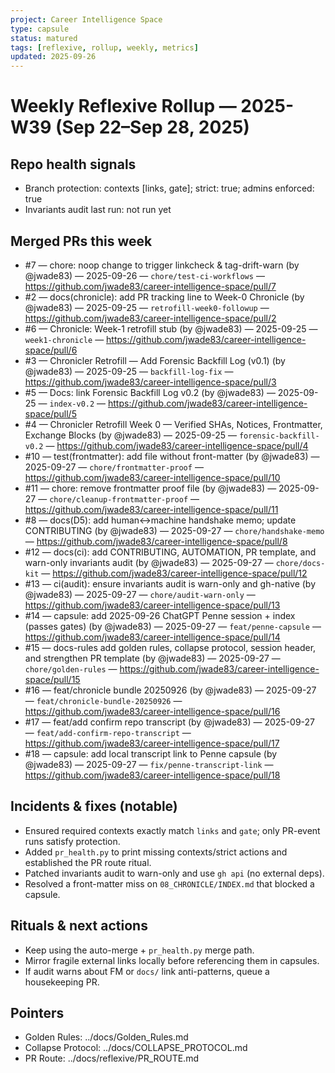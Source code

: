 ```yaml
---
project: Career Intelligence Space
type: capsule
status: matured
tags: [reflexive, rollup, weekly, metrics]
updated: 2025-09-26
---
```

# Weekly Reflexive Rollup — 2025-W39 (Sep 22–Sep 28, 2025)
## Repo health signals
- Branch protection: contexts [links, gate]; strict: true; admins enforced: true
- Invariants audit last run: not run yet

## Merged PRs this week
- #7 — chore: noop change to trigger linkcheck & tag-drift-warn (by @jwade83) — 2025-09-26 — `chore/test-ci-workflows` — https://github.com/jwade83/career-intelligence-space/pull/7
- #2 — docs(chronicle): add PR tracking line to Week-0 Chronicle (by @jwade83) — 2025-09-25 — `retrofill-week0-followup` — https://github.com/jwade83/career-intelligence-space/pull/2
- #6 — Chronicle: Week-1 retrofill stub (by @jwade83) — 2025-09-25 — `week1-chronicle` — https://github.com/jwade83/career-intelligence-space/pull/6
- #3 — Chronicler Retrofill — Add Forensic Backfill Log (v0.1) (by @jwade83) — 2025-09-25 — `backfill-log-fix` — https://github.com/jwade83/career-intelligence-space/pull/3
- #5 — Docs: link Forensic Backfill Log v0.2 (by @jwade83) — 2025-09-25 — `index-v0.2` — https://github.com/jwade83/career-intelligence-space/pull/5
- #4 — Chronicler Retrofill Week 0 — Verified SHAs, Notices, Frontmatter, Exchange Blocks (by @jwade83) — 2025-09-25 — `forensic-backfill-v0.2` — https://github.com/jwade83/career-intelligence-space/pull/4
- #10 — test(frontmatter): add file without front-matter (by @jwade83) — 2025-09-27 — `chore/frontmatter-proof` — https://github.com/jwade83/career-intelligence-space/pull/10
- #11 — chore: remove frontmatter proof file (by @jwade83) — 2025-09-27 — `chore/cleanup-frontmatter-proof` — https://github.com/jwade83/career-intelligence-space/pull/11
- #8 — docs(D5): add human↔machine handshake memo; update CONTRIBUTING (by @jwade83) — 2025-09-27 — `chore/handshake-memo` — https://github.com/jwade83/career-intelligence-space/pull/8
- #12 — docs(ci): add CONTRIBUTING, AUTOMATION, PR template, and warn-only invariants audit (by @jwade83) — 2025-09-27 — `chore/docs-kit` — https://github.com/jwade83/career-intelligence-space/pull/12
- #13 — ci(audit): ensure invariants audit is warn-only and gh-native (by @jwade83) — 2025-09-27 — `chore/audit-warn-only` — https://github.com/jwade83/career-intelligence-space/pull/13
- #14 — capsule: add 2025-09-26 ChatGPT Penne session + index (passes gates) (by @jwade83) — 2025-09-27 — `feat/penne-capsule` — https://github.com/jwade83/career-intelligence-space/pull/14
- #15 — docs-rules add golden rules, collapse protocol, session header, and strengthen PR template (by @jwade83) — 2025-09-27 — `chore/golden-rules` — https://github.com/jwade83/career-intelligence-space/pull/15
- #16 — feat/chronicle bundle 20250926 (by @jwade83) — 2025-09-27 — `feat/chronicle-bundle-20250926` — https://github.com/jwade83/career-intelligence-space/pull/16
- #17 — feat/add confirm repo transcript (by @jwade83) — 2025-09-27 — `feat/add-confirm-repo-transcript` — https://github.com/jwade83/career-intelligence-space/pull/17
- #18 — capsule: add local transcript link to Penne capsule (by @jwade83) — 2025-09-27 — `fix/penne-transcript-link` — https://github.com/jwade83/career-intelligence-space/pull/18

## Incidents & fixes (notable)
- Ensured required contexts exactly match `links` and `gate`; only PR-event runs satisfy protection.
- Added `pr_health.py` to print missing contexts/strict actions and established the PR route ritual.
- Patched invariants audit to warn-only and use `gh api` (no external deps).
- Resolved a front-matter miss on `08_CHRONICLE/INDEX.md` that blocked a capsule.

## Rituals & next actions
- Keep using the auto-merge + `pr_health.py` merge path.
- Mirror fragile external links locally before referencing them in capsules.
- If audit warns about FM or `docs/` link anti-patterns, queue a housekeeping PR.

## Pointers
- Golden Rules: ../docs/Golden_Rules.md
- Collapse Protocol: ../docs/COLLAPSE_PROTOCOL.md
- PR Route: ../docs/reflexive/PR_ROUTE.md
